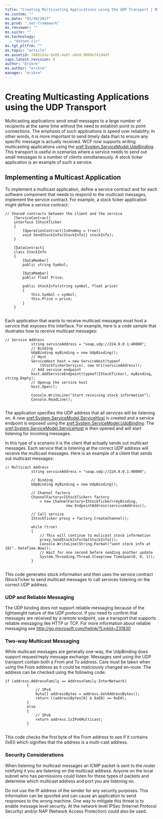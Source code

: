 ```yaml
---
title: "Creating Multicasting Applications using the UDP Transport | Microsoft Docs"
ms.custom: ""
ms.date: "03/30/2017"
ms.prod: ".net-framework"
ms.reviewer: ""
ms.suite: ""
ms.technology: 
  - "dotnet-clr"
ms.tgt_pltfrm: ""
ms.topic: "article"
ms.assetid: 7485154a-6e85-4a67-a9d4-9008e741d4df
caps.latest.revision: 4
author: "Erikre"
ms.author: "erikre"
manager: "erikre"
---
```

# Creating Multicasting Applications using the UDP Transport
Multicasting applications send small messages to a large number of recipients at the same time without the need to establish point to point connections. The emphasis of such applications is speed over reliability. In other words, it is more important to send timely data than to ensure any specific message is actually received. WCF now supports writing multicasting applications using the <xref:System.ServiceModel.UdpBinding>. This transport is useful in scenarios where a service needs to send out small messages to a number of clients simultaneously. A stock ticker application is an example of such a service.  
  
## Implementing a Multicast Application  
 To implement a multicast application, define a service contract and for each software component that needs to respond to the multicast messages, implement the service contract. For example, a stock ticker application might define a service contract:  
  
```  
// Shared contracts between the client and the service  
    [ServiceContract]  
    interface IStockTicker  
    {  
        [OperationContract(IsOneWay = true)]  
        void SendStockInfo(StockInfo[] stockInfo);  
    }  
  
    [DataContract]  
    class StockInfo  
    {  
        [DataMember]  
        public string Symbol;  
  
        [DataMember]  
        public float Price;  
  
        public StockInfo(string symbol, float price)  
        {  
            this.Symbol = symbol;  
            this.Price = price;  
        }  
    }  
  
```  
  
 Each application that wants to receive multicast messages must host a service that exposes this interface.  For example, here is a code sample that illustrates how to receive multicast messages:  
  
```  
// Service Address  
            string serviceAddress = "soap.udp://224.0.0.1:40000";  
            // Binding  
            UdpBinding myBinding = new UdpBinding();  
            // Host  
            ServiceHost host = new ServiceHost(typeof  
                (StockTickerService), new Uri(serviceAddress));  
            // Add service endpoint  
            host.AddServiceEndpoint(typeof(IStockTicker), myBinding, string.Empty);  
            // Openup the service host  
            host.Open();  
  
            Console.WriteLine("Start receiving stock information");  
            Console.ReadLine();  
  
```  
  
 The application specifies the UDP address that all services will be listening on. A new <xref:System.ServiceModel.ServiceHost> is created and a service endpoint is exposed using the <xref:System.ServiceModel.UdpBinding>. The <xref:System.ServiceModel.ServiceHost> is then opened and will start listening for incoming messages.  
  
 In this type of a scenario it is the client that actually sends out multicast messages. Each service that is listening at the correct UDP address will receive the multicast messages. Here is an example of a client that sends out multicast messages:  
  
```  
// Multicast Address  
            string serviceAddress = "soap.udp://224.0.0.1:40000";  
  
            // Binding  
            UdpBinding myBinding = new UdpBinding();  
  
            // Channel factory  
            ChannelFactory<IStockTicker> factory  
                = new ChannelFactory<IStockTicker>(myBinding,  
                            new EndpointAddress(serviceAddress));  
  
            // Call service  
            IStockTicker proxy = factory.CreateChannel();  
  
            while (true)  
            {  
                // This will continue to mulicast stock information   
                proxy.SendStockInfo(GetStockInfo());  
                Console.WriteLine(String.Format("sent stock info at {0}", DateTime.Now));  
                // Wait for one second before sending another update  
                System.Threading.Thread.Sleep(new TimeSpan(0, 0, 1));  
            }  
  
```  
  
 This code generates stock information and then uses the service contract IStockTicker to send multicast messages to call services listening on the correct UDP address.  
  
### UDP and Reliable Messaging  
 The UDP binding does not support reliable messaging because of the lightweight nature of the UDP protocol. If you need to confirm that messages are received by a remote endpoint, use a transport that supports reliable messaging like  HTTP or TCP. For more information about reliable messaging see http://go.microsoft.com/fwlink/?LinkId=231830  
  
### Two-way Multicast Messaging  
 While multicast messages are generally one-way, the UdpBinding does support request/reply message exchange. Messages sent using the UDP transport contain both a From and To address. Care must be taken when using the From address as it could be maliciously changed en-route.  The address can be checked using the following code:  
  
```  
if (address.AddressFamily == AddressFamily.InterNetwork)  
          {  
              // IPv4  
              byte[] addressBytes = address.GetAddressBytes();  
              return ((addressBytes[0] & 0xE0) == 0xE0);  
          }  
          else  
          {  
              // IPv6   
              return address.IsIPv6Multicast;  
          }  
  
```  
  
 This code checks the first byte of the From address to see if it contains 0xE0 which signifies that the address is a multi-cast address.  
  
### Security Considerations  
 When listening for multicast messages an ICMP packet is sent to the router notifying it you are listening on the multicast address. Anyone on the local subnet who has permissions could listen for these types of packets and determine which multicast address and port you are listening on.  
  
 Do not use the IP address of the sender for any security purposes. This information can be spoofed and can cause an application to send responses to the wrong machine. One way to mitigate this threat is to enable message level security. At the network level IPSec  (Internet Protocol Security) and/or NAP (Network Access Protection) could also be used.